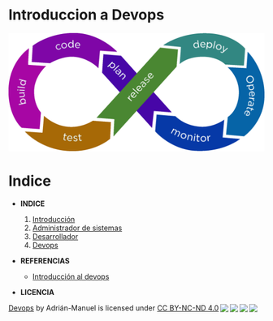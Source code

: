 # Introduccion a Devops
![Titulo](/Imagenes./Titulo.png)

# Indice

* **INDICE**
    1. [Introducción](/Documentación/1.-Introduccion.md)
    2. [Administrador de sistemas](/Documentación/2.-Administrador%20de%20sistemas.mdD)
    3. [Desarrollador](/Documentación/3.-Desarrollador.md)
    4. [Devops](/Documentación/4.-Devops.md)
* **REFERENCIAS**

    * [Introducción al devops](https://educacionadistancia.juntadeandalucia.es/centros/sevilla/pluginfile.php/1047153/mod_label/intro/Introducci%C3%B3n%20a%20Devops.pdf)

* **LICENCIA**
<p xmlns:cc="http://creativecommons.org/ns#" xmlns:dct="http://purl.org/dc/terms/"><a property="dct:title" rel="cc:attributionURL" href="https://github.com/Abejalb1504/Devops_104.git">Devops</a> by <span property="cc:attributionName">Adrián-Manuel</span> is licensed under <a href="http://creativecommons.org/licenses/by-nc-nd/4.0/?ref=chooser-v1" target="_blank" rel="license noopener noreferrer" style="display:inline-block;">CC BY-NC-ND 4.0<img style="height:22px!important;margin-left:3px;vertical-align:text-bottom;" src="https://mirrors.creativecommons.org/presskit/icons/cc.svg?ref=chooser-v1"><img style="height:22px!important;margin-left:3px;vertical-align:text-bottom;" src="https://mirrors.creativecommons.org/presskit/icons/by.svg?ref=chooser-v1"><img style="height:22px!important;margin-left:3px;vertical-align:text-bottom;" src="https://mirrors.creativecommons.org/presskit/icons/nc.svg?ref=chooser-v1"><img style="height:22px!important;margin-left:3px;vertical-align:text-bottom;" src="https://mirrors.creativecommons.org/presskit/icons/nd.svg?ref=chooser-v1"></a></p>


